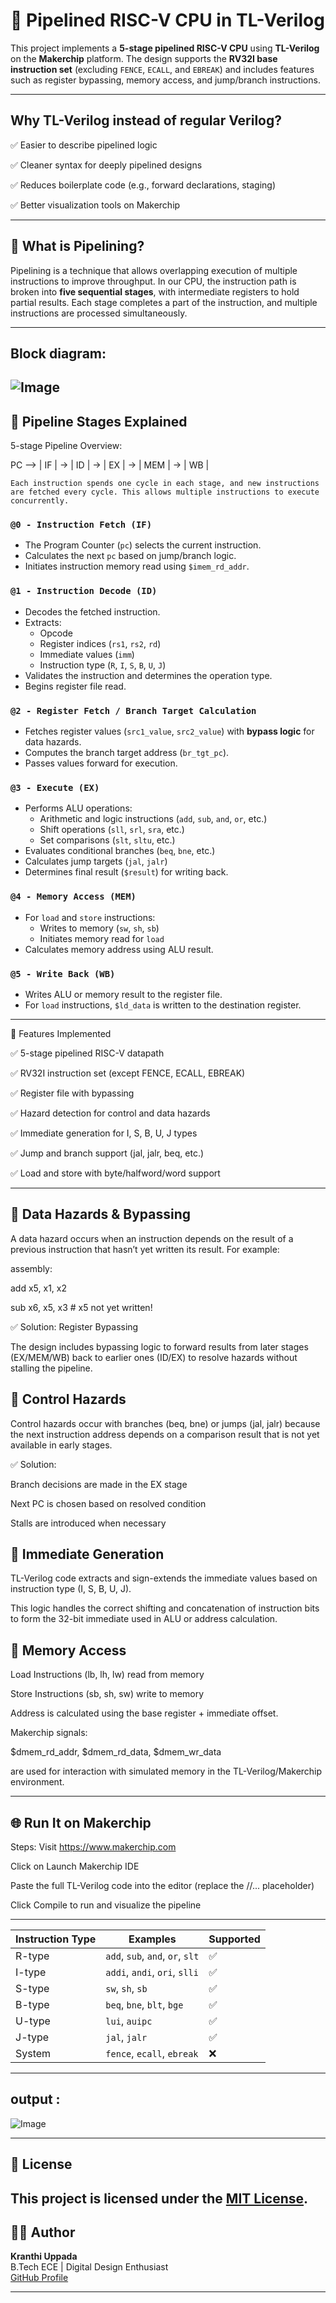 # 🚀 Pipelined RISC-V CPU in TL-Verilog

This project implements a **5-stage pipelined RISC-V CPU** using **TL-Verilog** on the **Makerchip** platform. The design supports the **RV32I base instruction set** (excluding `FENCE`, `ECALL`, and `EBREAK`) and includes features such as register bypassing, memory access, and jump/branch instructions.

---
## Why TL-Verilog instead of regular Verilog?

✅ Easier to describe pipelined logic

✅ Cleaner syntax for deeply pipelined designs

✅ Reduces boilerplate code (e.g., forward declarations, staging)

✅ Better visualization tools on Makerchip

---

## 📌 What is Pipelining?

Pipelining is a technique that allows overlapping execution of multiple instructions to improve throughput. In our CPU, the instruction path is broken into **five sequential stages**, with intermediate registers to hold partial results. Each stage completes a part of the instruction, and multiple instructions are processed simultaneously.

---
## Block diagram:
  ![Image](https://github.com/user-attachments/assets/d98cca8d-ecff-4777-8946-2698d22d362c)
---

## 🧠 Pipeline Stages Explained

5-stage Pipeline Overview:

        
  PC -->  |  IF  | -> |  ID  | -> |  EX  | -> | MEM  | -> |  WB  |
          

    Each instruction spends one cycle in each stage, and new instructions are fetched every cycle. This allows multiple instructions to execute concurrently.


### `@0 - Instruction Fetch (IF)`
- The Program Counter (`pc`) selects the current instruction.
- Calculates the next `pc` based on jump/branch logic.
- Initiates instruction memory read using `$imem_rd_addr`.

### `@1 - Instruction Decode (ID)`
- Decodes the fetched instruction.
- Extracts:
  - Opcode
  - Register indices (`rs1`, `rs2`, `rd`)
  - Immediate values (`imm`)
  - Instruction type (`R`, `I`, `S`, `B`, `U`, `J`)
- Validates the instruction and determines the operation type.
- Begins register file read.

### `@2 - Register Fetch / Branch Target Calculation`
- Fetches register values (`src1_value`, `src2_value`) with **bypass logic** for data hazards.
- Computes the branch target address (`br_tgt_pc`).
- Passes values forward for execution.

### `@3 - Execute (EX)`
- Performs ALU operations:
  - Arithmetic and logic instructions (`add`, `sub`, `and`, `or`, etc.)
  - Shift operations (`sll`, `srl`, `sra`, etc.)
  - Set comparisons (`slt`, `sltu`, etc.)
- Evaluates conditional branches (`beq`, `bne`, etc.)
- Calculates jump targets (`jal`, `jalr`)
- Determines final result (`$result`) for writing back.

### `@4 - Memory Access (MEM)`
- For `load` and `store` instructions:
  - Writes to memory (`sw`, `sh`, `sb`)
  - Initiates memory read for `load`
- Calculates memory address using ALU result.

### `@5 - Write Back (WB)`
- Writes ALU or memory result to the register file.
- For `load` instructions, `$ld_data` is written to the destination register.

---

🧪 Features Implemented

✅ 5-stage pipelined RISC-V datapath

✅ RV32I instruction set (except FENCE, ECALL, EBREAK)

✅ Register file with bypassing

✅ Hazard detection for control and data hazards

✅ Immediate generation for I, S, B, U, J types

✅ Jump and branch support (jal, jalr, beq, etc.)

✅ Load and store with byte/halfword/word support

---
## 🔄 Data Hazards & Bypassing

A data hazard occurs when an instruction depends on the result of a previous instruction that hasn’t yet written its result. For example:

assembly:

add x5, x1, x2

sub x6, x5, x3    # x5 not yet written!

✅ Solution: Register Bypassing

The design includes bypassing logic to forward results from later stages (EX/MEM/WB) back to earlier ones (ID/EX) to resolve hazards without stalling the pipeline.



## 🚧 Control Hazards

Control hazards occur with branches (beq, bne) or jumps (jal, jalr) because the next instruction address depends on a comparison result that is not yet available in early stages.

✅ Solution:

Branch decisions are made in the EX stage

Next PC is chosen based on resolved condition

Stalls are introduced when necessary


## 🔢 Immediate Generation

TL-Verilog code extracts and sign-extends the immediate values based on instruction type (I, S, B, U, J).

This logic handles the correct shifting and concatenation of instruction bits to form the 32-bit immediate used in ALU or address calculation.



## 💾 Memory Access

Load Instructions (lb, lh, lw) read from memory

Store Instructions (sb, sh, sw) write to memory

Address is calculated using the base register + immediate offset.

Makerchip signals:

$dmem_rd_addr, $dmem_rd_data, $dmem_wr_data

are used for interaction with simulated memory in the TL-Verilog/Makerchip environment.

---
## 🌐 Run It on Makerchip

Steps:
Visit https://www.makerchip.com

Click on Launch Makerchip IDE

Paste the full TL-Verilog code into the editor (replace the //... placeholder)

Click Compile to run and visualize the pipeline

---
| Instruction Type | Examples                         | Supported |
| ---------------- | -------------------------------- | --------- |
| R-type           | `add`, `sub`, `and`, `or`, `slt` | ✅         |
| I-type           | `addi`, `andi`, `ori`, `slli`    | ✅         |
| S-type           | `sw`, `sh`, `sb`                 | ✅         |
| B-type           | `beq`, `bne`, `blt`, `bge`       | ✅         |
| U-type           | `lui`, `auipc`                   | ✅         |
| J-type           | `jal`, `jalr`                    | ✅         |
| System           | `fence`, `ecall`, `ebreak`       | ❌         |

---
## output :

![Image](https://github.com/user-attachments/assets/4099fd92-af77-4020-b147-12fc942ff32f)

---
## 📜 License

This project is licensed under the [MIT License](LICENSE).  
---
## 👩‍💻 Author

**Kranthi Uppada**  
B.Tech ECE | Digital Design Enthusiast  
[GitHub Profile](https://github.com/kranthiuppada)


---
